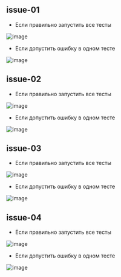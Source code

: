 ## issue-01
* Если правильно запустить все тесты

![image](https://user-images.githubusercontent.com/89844167/144301448-933d51e6-958f-4b22-9b75-14c39755adc0.png)
* Если допустить ошибку в одном тесте

![image](https://user-images.githubusercontent.com/89844167/144301582-39439cf2-9ce4-4ad2-93a2-cf6f4e1f83a5.png)

## issue-02

* Если правильно запустить все тесты

![image](https://user-images.githubusercontent.com/89844167/144308817-6f59ecf4-36ca-4802-b928-fa5bb2839a60.png)
* Если допустить ошибку в одном тесте

![image](https://user-images.githubusercontent.com/89844167/144308976-6587c776-a0dd-4025-b2b6-e923777408ff.png)

## issue-03
* Если правильно запустить все тесты

![image](https://user-images.githubusercontent.com/89844167/144315854-2fda91aa-8f62-40af-8150-212a0d311a81.png)
* Если допустить ошибку в одном тесте

![image](https://user-images.githubusercontent.com/89844167/144315948-2e626d16-380b-4a57-b159-94915d227a80.png)

## issue-04
* Если правильно запустить все тесты

![image](https://user-images.githubusercontent.com/89844167/144318718-4b20338f-a108-4d3b-8b1b-0de40ffb21ce.png)
* Если допустить ошибку в одном тесте

![image](https://user-images.githubusercontent.com/89844167/144318797-249fdac8-765f-4161-9902-8ea504b7e24a.png)
